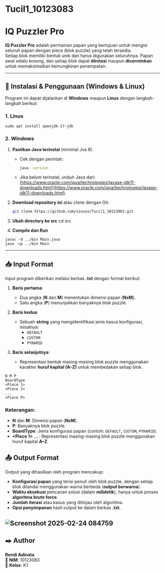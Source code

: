 # Tucil1_10123083
# IQ Puzzler Pro

**IQ Puzzler Pro** adalah permainan papan yang bertujuan untuk mengisi seluruh papan dengan piece (blok puzzle) yang telah tersedia.  
Setiap blok memiliki bentuk unik dan harus digunakan seluruhnya. Papan awal selalu kosong, dan setiap blok dapat **dirotasi** maupun **dicerminkan** untuk memaksimalkan kemungkinan penempatan.

---

## 🔧 Instalasi & Penggunaan (Windows & Linux)
Program ini dapat dijalankan di **Windows** maupun **Linux** dengan langkah-langkah berikut:
### **1. Linux**
```
sudo apt install openjdk-17-jdk
```
### **2. Windows**
1. **Pastikan Java terinstal** (minimal Jva 8).  
   - Cek dengan perintah:  
     ```sh
     java -version
     ```
   - Jika belum terinstal, unduh Java dari: [https://www.oracle.com/java/technologies/javase-jdk11-downloads.html](https://www.oracle.com/java/technologies/javase-jdk11-downloads.html).

2. **Download repository ini** atau clone dengan Git:  
   ```sh
   git clone https://github.com/xinuzo/Tucil1_10123083.git
3. **Ubah directory ke src**
   cd src
4. **Compile dan Run**
```
javac -d ../bin Main.java
java -cp ../bin Main
```
---
## 📥 Input Format
Input program diberikan melalui berkas **.txt** dengan format berikut:

1. **Baris pertama**:  
   - Dua angka (**N** dan **M**) menentukan dimensi papan (**NxM**).  
   - Satu angka (**P**) menunjukkan banyaknya blok puzzle.
   
2. **Baris kedua**:  
   - Sebuah **string** yang mengidentifikasi jenis kasus konfigurasi, misalnya:  
     - `DEFAULT`  
     - `CUSTOM`  
     - `PYRAMID`  

3. **Baris selanjutnya**:  
   - Representasi bentuk masing-masing blok puzzle menggunakan karakter **huruf kapital (A–Z)** untuk membedakan setiap blok.
```
N M P
BoardType
<Piece 1>
<Piece 2>
...
<Piece P>
```

### Keterangan:
- **N** dan **M**: Dimensi papan (**NxM**).  
- **P**: Banyaknya blok puzzle.  
- **BoardType**: Jenis konfigurasi papan (contoh: `DEFAULT`, `CUSTOM`, `PYRAMID`).  
- **<Piece 1> ... <Piece P>**: Representasi masing-masing blok puzzle menggunakan huruf kapital **A–Z**.  

## 📤 Output Format
Output yang dihasilkan oleh program mencakup:

- **Konfigurasi papan** yang terisi penuh oleh blok puzzle, dengan setiap blok ditandai menggunakan warna berbeda (**output berwarna**).  
- **Waktu eksekusi** pencarian solusi (dalam **milidetik**), hanya untuk proses **algoritma brute force**.  
- **Jumlah iterasi** atau kasus yang ditinjau oleh algoritma.  
- **Opsi penyimpanan** hasil output ke dalam berkas **.txt**.

![Screenshot 2025-02-24 084759](https://github.com/user-attachments/assets/93a2c928-35cf-4b73-962b-5adb5bd79afb)
---

## ✒️ Author
**Rendi Adinata**  
📌 **NIM**: 10123083  
📌 **Kelas**: K1  



